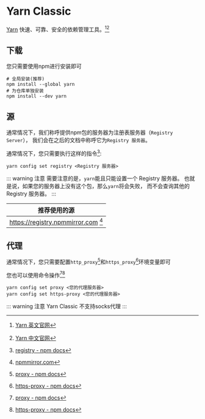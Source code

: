 # Yarn Classic

[Yarn](https://classic.yarnpkg.com/) 快速、可靠、安全的依赖管理工具。[^official][^official-cn]

[^official]: [Yarn 英文官网](https://classic.yarnpkg.com/)

[^official-cn]: [Yarn 中文官网](https://classic.yarnpkg.cn/)

## 下载

您只需要使用npm进行安装即可

```shell
# 全局安装(推荐)
npm install --global yarn
# 为仓库单独安装
npm install --dev yarn
```

## 源

通常情况下，我们称呼提供npm包的服务器为注册表服务器（`Registry Server`），
我们会在之后的文档中称呼它为`Registry 服务器`。

通常情况下，您只需要执行这样的指令[^docs]:

```shell
yarn config set registry <Registry 服务器>
```

::: warning 注意
需要注意的是，`yarn`能且只能设置一个 Registry 服务器。
也就是说，如果您的服务器上没有这个包，那么`yarn`将会失败，
而不会查询其他的 Registry 服务器。
:::

| 推荐使用的源                                |
| ------------------------------------------- |
| https://registry.npmmirror.com [^npmmirror] |

<!-- 没有找到 Yarn Classic 对应的文档 -->

[^docs]: [registry - npm docs](https://docs.npmjs.com/cli/v9/using-npm/config#registry)

[^npmmirror]: [npmmirror.com](https://npmmirror.com)

## 代理

通常情况下，您只需要配置`http_proxy`[^proxy]和`https_proxy`[^https-proxy]环境变量即可

您也可以使用命令操作[^proxy][^https-proxy]

```shell
yarn config set proxy <您的代理服务器>
yarn config set https-proxy <您的代理服务器>
```

::: warning 注意
Yarn Classic 不支持socks代理
:::

<!-- 没有找到 Yarn Classic 对应的文档 -->

[^proxy]: [proxy - npm docs](https://docs.npmjs.com/cli/v9/using-npm/config#proxy)

[^https-proxy]: [https-proxy - npm docs](https://docs.npmjs.com/cli/v9/using-npm/config#https-proxy)
